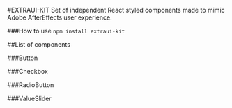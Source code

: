 #EXTRAUI-KIT
Set of independent React styled components made to mimic Adobe AfterEffects user experience.

###How to use
`npm install extraui-kit`


##List of components


###Button

###Checkbox

###RadioButton

###ValueSlider
